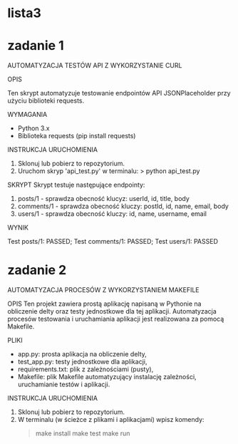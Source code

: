 # lista3
# zadanie 1
AUTOMATYZACJA TESTÓW API Z WYKORZYSTANIE CURL

OPIS

  Ten skrypt automatyzuje testowanie endpointów API JSONPlaceholder przy użyciu biblioteki requests.

WYMAGANIA
  - Python 3.x
  - Biblioteka requests (pip install requests)

INSTRUKCJA URUCHOMIENIA
  1. Sklonuj lub pobierz to repozytorium.
  2. Uruchom skryp 'api_test.py' w terminalu:
    > python api_test.py

SKRYPT
  Skrypt testuje następujące endpointy:
  1. posts/1 - sprawdza obecność klucyz: userId, id, title, body
  2. comments/1 - sprawdza obecność kluczy: postId, id, name, email, body
  3. users/1 - sprawdza obecność kluczy: id, name, username, email

WYNIK

  Test posts/1: PASSED; Test comments/1: PASSED; Test users/1: PASSED


# zadanie 2
 AUTOMATYZACJA PROCESÓW Z WYKORZYSTANIEM MAKEFILE

OPIS
Ten projekt zawiera prostą aplikację napisaną w Pythonie na obliczenie delty oraz testy jednostkowe dla tej aplikacji. Automatyzacja procesów testowania i uruchamiania aplikacji jest realizowana za pomocą Makefile.

PLIKI
- app.py: prosta aplikacja na obliczenie delty,
- test_app.py: testy jednostkowe dla aplikacji,
- requirements.txt: plik z zależnościami (pusty),
- Makefile: plik Makefile automatyzujący instalację zależności, uruchamianie testów i aplikacji.

INSTRUKCJA URUCHOMIENIA
  1. Sklonuj lub pobierz to repozytorium.
  2. W terminalu (w ścieżce z plikami i aplikacjami) wpisz komendy:
     > make install
     > make test
     > make run

